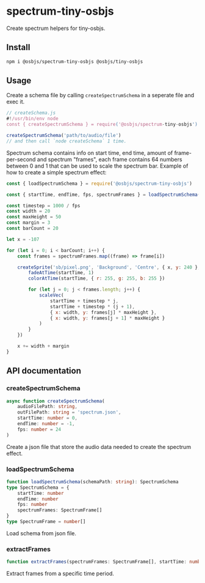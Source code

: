 # spectrum-tiny-osbjs
Create spectrum helpers for tiny-osbjs.

## Install
```bash
npm i @osbjs/spectrum-tiny-osbjs @osbjs/tiny-osbjs
```

## Usage
Create a schema file by calling `createSpectrumSchema` in a seperate file and exec it.
```js
// createSchema.js
#!/usr/bin/env node
const { createSpectrumSchema } = require('@osbjs/spectrum-tiny-osbjs')

createSpectrumSchema('path/to/audio/file')
// and then call `node createSchema` 1 time.
```

Spectrum schema contains info on start time, end time, amount of frame-per-second and spectrum "frames", each frame contains 64 numbers between 0 and 1 that can be used to scale the spectrum bar. Example of how to create a simple spectrum effect:
```js
const { loadSpectrumSchema } = require('@osbjs/spectrum-tiny-osbjs')

const { startTime, endTime, fps, spectrumFrames } = loadSpectrumSchema(schemaPath)

const timestep = 1000 / fps
const width = 20
const maxHeight = 50
const margin = 3
const barCount = 20

let x = -107

for (let i = 0; i < barCount; i++) {
	const frames = spectrumFrames.map((frame) => frame[i])

	createSprite('sb/pixel.png', 'Background', 'Centre', { x, y: 240 }, () => {
		fadeAtTime(startTime, 1)
		colorAtTime(startTime, { r: 255, g: 255, b: 255 })

		for (let j = 0; j < frames.length; j++) {
			scaleVec(
				startTime + timestep * j,
				startTime + timestep * (j + 1),
				{ x: width, y: frames[j] * maxHeight },
				{ x: width, y: frames[j + 1] * maxHeight }
			)
		}
	})

	x += width + margin
}
```

## API documentation
### createSpectrumSchema
```ts
async function createSpectrumSchema(
	audioFilePath: string,
	outFilePath: string = 'spectrum.json',
	startTime: number = 0,
	endTime: number = -1,
	fps: number = 24
)
```
Create a json file that store the audio data needed to create the spectrum effect.

### loadSpectrumSchema
```ts
function loadSpectrumSchema(schemaPath: string): SpectrumSchema
type SpectrumSchema = {
	startTime: number
	endTime: number
	fps: number
	spectrumFrames: SpectrumFrame[]
}
type SpectrumFrame = number[]
```
Load schema from json file.

### extractFrames
```ts
function extractFrames(spectrumFrames: SpectrumFrame[], startTime: number, endTime: number, fps: number): SpectrumFrame[]
```
Extract frames from a specific time period.
